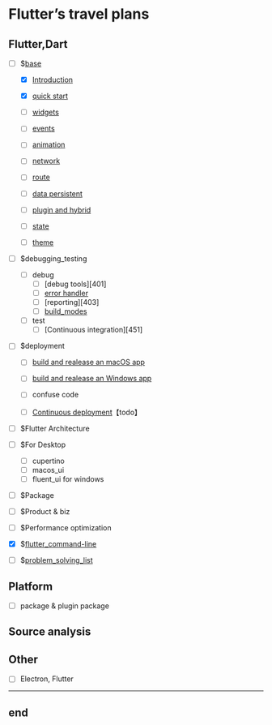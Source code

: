 # Flutter’s  travel plans

## Flutter,Dart

- [ ] $[base](/docs/base)
  - [x] [Introduction][101]
  - [x] [quick start][102]
  - [ ] [widgets][103]
  - [ ] [events][104]
  - [ ] [animation][105]
  - [ ] [network][106]
  - [ ] [route][107]
  - [ ] [data persistent][108]
  - [ ] [plugin and hybrid][109]
  - [ ] [state][110]
  - [ ] [theme][111]


- [ ] $debugging_testing
  - [ ] debug
    - [ ] [debug tools][401]
    - [ ] [error handler][402]
    - [ ] [reporting][403]
    - [ ] [build_modes][404]
  - [ ] test
    - [ ] [Continuous integration][451]

- [ ] $deployment
  - [ ] [build and realease an macOS app][501]
  - [ ] [build and realease an Windows app][502]
  - [ ] confuse code
  - [ ] [Continuous deployment](https://docs.flutter.dev/deployment/cd)【todo】


- [ ] $Flutter Architecture

- [ ]  $For Desktop
	- [ ]  cupertino
	- [ ]  macos_ui
	- [ ]  fluent_ui for windows

- [ ] $Package

- [ ] $Product & biz

- [ ] $Performance optimization

- [x] $[flutter_command-line][301]

- [ ] $[problem_solving_list][201]


## Platform
- [  ] package & plugin package

## Source analysis


## Other
- [ ] Electron, Flutter

---
end
---


[101]: ./base/10_introduction
[102]: ./base/11_beginner
[103]: ./base/12_widgets
[104]: ./base/13_events
[105]: ./base/14_animation
[106]: ./base/15_network
[107]: ./base/16_route
[108]: ./base/17_data_persistent
[109]: ./base/18_plugin_and_hybird
[110]: ./base/todo
[111]: ./base/todo

[201]: ./problem_solving_list.md

[301]: ./flutter_command-line.md

[402]: ./debugging_testing/error_handler.md
[404]: ./debugging_testing/build_modes.md

[501]: ./deployment/build_and_realease_an_macOS_app.md
[502]: ./deployment/build_and_realeas_an_Windows_app.md